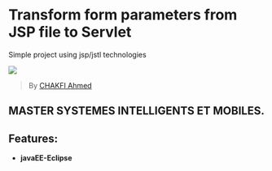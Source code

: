 # Transform form parameters from JSP file to Servlet 
Simple project using jsp/jstl technologies

![](https://fpt.usmba.ac.ma/examen/FPT.png)


> By [CHAKFI Ahmed](https://www.linkedin.com/in/chakfi-ahmed/)



## MASTER SYSTEMES INTELLIGENTS ET MOBILES.

## Features:

- **javaEE-Eclipse**

